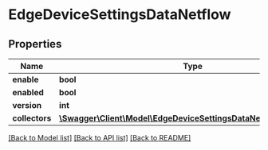 # EdgeDeviceSettingsDataNetflow

## Properties
Name | Type | Description | Notes
------------ | ------------- | ------------- | -------------
**enable** | **bool** |  | [optional] 
**enabled** | **bool** |  | [optional] 
**version** | **int** |  | [optional] 
**collectors** | [**\Swagger\Client\Model\EdgeDeviceSettingsDataNetflowCollectors[]**](EdgeDeviceSettingsDataNetflowCollectors.md) |  | [optional] 

[[Back to Model list]](../README.md#documentation-for-models) [[Back to API list]](../README.md#documentation-for-api-endpoints) [[Back to README]](../README.md)


